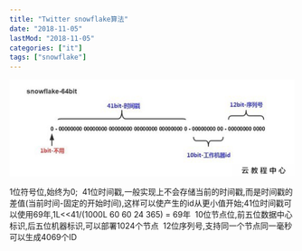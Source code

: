 ```yaml
---
title: "Twitter snowflake算法"
date: "2018-11-05"
lastMod: "2018-11-05"
categories: ["it"]
tags: ["snowflake"]
---
```


![Alt text](image-4.png)

1位符号位,始终为0; 
41位时间戳,一般实现上不会存储当前的时间戳,而是时间戳的差值(当前时间-固定的开始时间),这样可以使产生的id从更小值开始;41位时间戳可以使用69年,1L<<41/(1000L 60 60 24 365) = 69年 
10位节点位,前五位数据中心标识,后五位机器标识,可以部署1024个节点 
12位序列号,支持同一个节点同一毫秒可以生成4069个ID 